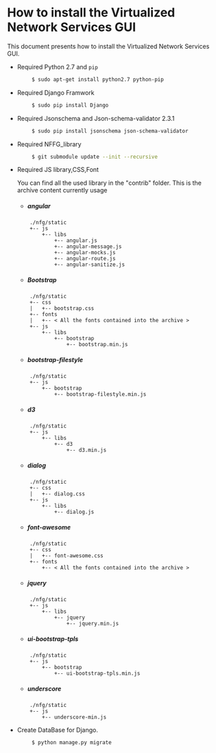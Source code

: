 # How to install the Virtualized Network Services GUI

This document presents how to install the Virtualized Network Services GUI.

* Required Python 2.7 and `pip`

```sh
        $ sudo apt-get install python2.7 python-pip
```

* Required Django Framwork

```sh
        $ sudo pip install Django
```

* Required Jsonschema and Json-schema-validator 2.3.1

```sh
        $ sudo pip install jsonschema json-schema-validator
```

* Required NFFG_library 

```sh
        $ git submodule update --init --recursive
```

* Required JS library,CSS,Font

    You can find all the used library in the "contrib" folder.
    This is the archive content currently usage
   * ##### angular
    ```
        ./nfg/static
        +-- js
            +-- libs
                +-- angular.js
                +-- angular-message.js
                +-- angular-mocks.js
                +-- angular-route.js
                +-- angular-sanitize.js
    ```
   * ##### Bootstrap
    ```
        ./nfg/static
        +-- css
        |   +-- bootstrap.css
        +-- fonts
        |   +-- < All the fonts contained into the archive >
        +-- js
            +-- libs
                +-- bootstrap
                    +-- bootstrap.min.js
    ```
   * ##### bootstrap-filestyle
    ```
        ./nfg/static
        +-- js
            +-- bootstrap
                +-- bootstrap-filestyle.min.js
    ```
   * ##### d3
    ```
        ./nfg/static
        +-- js
            +-- libs
                +-- d3
                    +-- d3.min.js
    ```
   * ##### dialog
    ```
        ./nfg/static
        +-- css
        |   +-- dialog.css
        +-- js
            +-- libs
                +-- dialog.js
    ```
   * ##### font-awesome
    ```
        ./nfg/static
        +-- css
        |   +-- font-awesome.css
        +-- fonts
            +-- < All the fonts contained into the archive >
    ```
   * ##### jquery
    ```
        ./nfg/static
        +-- js
            +-- libs
                +-- jquery
                    +-- jquery.min.js
    ```
   * ##### ui-bootstrap-tpls
    ```
        ./nfg/static
        +-- js
            +-- bootstrap
                +-- ui-bootstrap-tpls.min.js
    ```
   * ##### underscore
    ```
        ./nfg/static
        +-- js
            +-- underscore-min.js
    ```

* Create DataBase for Django.

```sh
        $ python manage.py migrate
```
